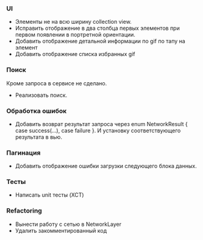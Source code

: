 ### UI
* Элементы не на всю ширину collection view.
* Исправить отображение в два столбца первых элементов при первом появлении в портретной ориентации.
* Добавить отображение детальной информации по gif по тапу на элемент
* Добавить отображение списка избранных gif

### Поиск
Кроме запроса в сервисе не сделано. 
* Реализовать поиск.

### Обработка ошибок
* Добавить возврат результат запроса через enum NetworkResult { case success(...), case failure }. И установку соответствующего результата в вью.

### Пагинация
* Добавить отображение ошибки загрузки следующего блока данных.

### Тесты
* Написать unit тесты (XCT)

### Refactoring
* Вынести работу с сетью в NetworkLayer
* Удалить закомментированный код